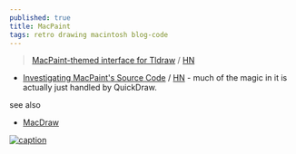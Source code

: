 ```yaml
---
published: true
title: MacPaint
tags: retro drawing macintosh blog-code
---
```

>  [MacPaint-themed interface for Tldraw](https://paint.withdiagram.com/) / [HN](https://news.ycombinator.com/item?id=30508508)

<link rel="shortcut icon" href="https://img.icons8.com/?size=100&id=22195&format=png" type="image/x-icon" />

- [	Investigating MacPaint's Source Code](https://ztoz.blog/posts/macpaint-source-code/) / [HN](https://news.ycombinator.com/item?id=43589156) - much of the magic in it is actually just handled by QuickDraw.

see also
- [MacDraw](https://www.macintoshrepository.org/2204-macdraw)

[![caption](https://ztoz.blog/posts/macpaint-source-code/04_applegeisha.gif)](https://ztoz.blog/posts/macpaint-source-code/)